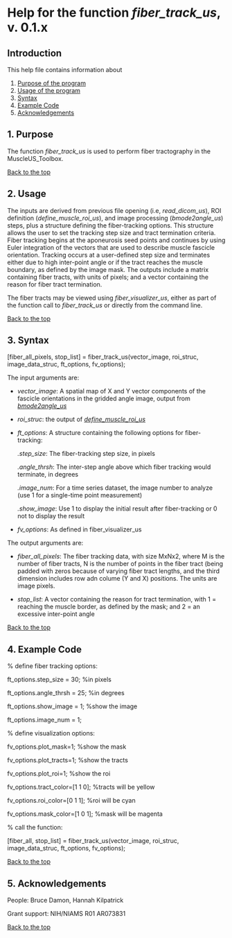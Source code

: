 # Help for the function <i>fiber_track_us</i>, v. 0.1.x

## Introduction

This help file contains information about
1) [Purpose of the program](https://github.com/bdamon/MuscleUS_Toolbox/blob/master/Help/Help-for-fiber_track_us.md#1-purpose)
2) [Usage of the program](https://github.com/bdamon/MuscleUS_Toolbox/blob/master/Help/Help-for-fiber_track_us.md#2-usage)
3) [Syntax](https://github.com/bdamon/MuscleUS_Toolbox/blob/master/Help/Help-for-fiber_track_us.md#3-Syntax)
4) [Example Code](https://github.com/bdamon/MuscleUS_Toolbox/blob/master/Help/Help-for-fiber_track_us.md#4-Example-Code)
5) [Acknowledgements](https://github.com/bdamon/MuscleUS_Toolbox/blob/master/Help/Help-for-fiber_track_us.md#5-Acknowledgements)

## 1. Purpose
 
The function <i>fiber_track_us</i> is used to perform fiber tractography in the MuscleUS_Toolbox.

[Back to the top](https://github.com/bdamon/MuscleUS_Toolbox/blob/master/Help/Help-for-fiber_track_us.md)

## 2. Usage
The inputs are derived from previous file opening (i.e, <i>read_dicom_us</i>), ROI definition (<i>define_muscle_roi_us</i>), and image processing (<i>bmode2angle_us</i>) steps, plus a structure defining the fiber-tracking options. This structure allows the user to set the tracking step size and tract termination criteria. Fiber tracking begins at the aponeurosis seed points and continues by using Euler integration of the vectors that are used to describe muscle fascicle orientation. Tracking occurs at a user-defined step size and terminates either due to high inter-point angle or if the tract reaches the muscle boundary, as defined by the image mask. The outputs include a matrix containing fiber tracts, with units of pixels; and a vector containing the reason for fiber tract termination.

The fiber tracts may be viewed using <i>fiber_visualizer_us</i>, either as part of the function call to <i>fiber_track_us</i> or directly from the command line.

[Back to the top](https://github.com/bdamon/MuscleUS_Toolbox/blob/master/Help/Help-for-fiber_track_us.md)

## 3. Syntax

[fiber_all_pixels, stop_list] = fiber_track_us(vector_image, roi_struc, image_data_struc, ft_options, fv_options);

The input arguments are:
 
* <i>vector_image</i>: A spatial map of X and Y vector components of the fascicle orientations in the gridded angle image, output from [<i>bmode2angle_us</i>](https://github.com/bdamon/MuscleUS_Toolbox/blob/master/Help/Help-for-bmode2angle_us.md)

* <i>roi_struc</i>: the output of [<i>define_muscle_roi_us</i>](https://github.com/bdamon/MuscleUS_Toolbox/blob/master/Help/Help-for-define_muscle_roi_us.md)

* <i>ft_options</i>: A structure containing the following options for fiber-tracking:

  <i>.step_size</i>: The fiber-tracking step size, in pixels
  
  <i>.angle_thrsh</i>: The inter-step angle above which fiber tracking would terminate, in degrees

  <i>.image_num</i>: For a time series dataset, the image number to analyze (use 1 for a single-time point measurement)

  <i>.show_image</i>: Use 1 to display the initial result after fiber-tracking or 0 not to display the result

* <i>fv_options</i>: As defined in fiber_visualizer_us

The output arguments are:

* <i>fiber_all_pixels</i>: The fiber tracking data, with size MxNx2, where M is the number of fiber tracts, N is the number of points in the fiber tract (being padded with zeros because of varying fiber tract lengths, and the third dimension includes row adn colume (Y and X) positions. The units are image pixels.

* <i>stop_list</i>: A vector containing the reason for tract termination, with 1 = reaching the muscle border, as defined by the mask; and 2 = an excessive inter-point angle 

[Back to the top](https://github.com/bdamon/MuscleUS_Toolbox/blob/master/Help/Help-for-fiber_track_us.md)

## 4. Example Code

% define fiber tracking options:

ft_options.step_size = 30;                                                  %in pixels

ft_options.angle_thrsh = 25;                                                %in degrees

ft_options.show_image = 1;                                                  %show the image

ft_options.image_num = 1;

% define visualization options:

fv_options.plot_mask=1;                                                     %show the mask

fv_options.plot_tracts=1;                                                   %show the tracts

fv_options.plot_roi=1;                                                      %show the roi

fv_options.tract_color=[1 1 0];                                             %tracts will be yellow

fv_options.roi_color=[0 1 1];                                               %roi will be cyan

fv_options.mask_color=[1 0 1];                                              %mask will be magenta

% call the function:

[fiber_all, stop_list] = fiber_track_us(vector_image, roi_struc, image_data_struc, ft_options, fv_options);
  
[Back to the top](https://github.com/bdamon/MuscleUS_Toolbox/blob/master/Help/Help-for-fiber_track_us.md)

## 5. Acknowledgements
 People: Bruce Damon, Hannah Kilpatrick
 
 Grant support: NIH/NIAMS R01 AR073831

[Back to the top](https://github.com/bdamon/MuscleUS_Toolbox/blob/master/Help/Help-for-fiber_track_us.md)
